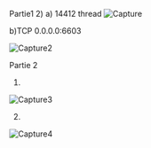 ﻿Partie12) a) 14412 thread ![Capture](https://user-images.githubusercontent.com/55213357/67627618-787a2b80-f82d-11e9-91b9-abe38e3d48ce.PNG)  b)TCP 0.0.0.0:6603![Capture2](https://user-images.githubusercontent.com/55213357/67627619-7adc8580-f82d-11e9-8f78-1c95129abeed.PNG)Partie 21)![Capture3](https://user-images.githubusercontent.com/55213357/67627615-6f895a00-f82d-11e9-8857-a4ce856b44bb.PNG)2)![Capture4](https://user-images.githubusercontent.com/55213357/67627616-72844a80-f82d-11e9-85a3-b5c72e4e89e6.PNG)